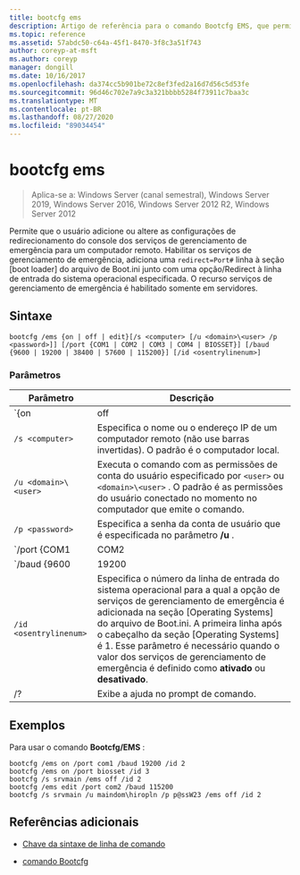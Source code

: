 ```yaml
---
title: bootcfg ems
description: Artigo de referência para o comando Bootcfg EMS, que permite ao usuário adicionar ou alterar as configurações de redirecionamento do console dos serviços de gerenciamento de emergência para um computador remoto.
ms.topic: reference
ms.assetid: 57abdc50-c64a-45f1-8470-3f8c3a51f743
author: coreyp-at-msft
ms.author: coreyp
manager: dongill
ms.date: 10/16/2017
ms.openlocfilehash: da374cc5b901be72c8ef3fed2a16d7d56c5d53fe
ms.sourcegitcommit: 96d46c702e7a9c3a321bbbb5284f73911c7baa3c
ms.translationtype: MT
ms.contentlocale: pt-BR
ms.lasthandoff: 08/27/2020
ms.locfileid: "89034454"
---
```

# <a name="bootcfg-ems"></a>bootcfg ems

> Aplica-se a: Windows Server (canal semestral), Windows Server 2019, Windows Server 2016, Windows Server 2012 R2, Windows Server 2012

Permite que o usuário adicione ou altere as configurações de redirecionamento do console dos serviços de gerenciamento de emergência para um computador remoto. Habilitar os serviços de gerenciamento de emergência, adiciona uma `redirect=Port#` linha à seção [boot loader] do arquivo de Boot.ini junto com uma opção/Redirect à linha de entrada do sistema operacional especificada. O recurso serviços de gerenciamento de emergência é habilitado somente em servidores.

## <a name="syntax"></a>Sintaxe

```
bootcfg /ems {on | off | edit}[/s <computer> [/u <domain>\<user> /p <password>]] [/port {COM1 | COM2 | COM3 | COM4 | BIOSSET}] [/baud {9600 | 19200 | 38400 | 57600 | 115200}] [/id <osentrylinenum>]
```

### <a name="parameters"></a>Parâmetros

| Parâmetro | Descrição |
| --------- | ----------- |
| `{on | off | edit}` | Especifica o valor para redirecionamento de serviços de gerenciamento de emergência, incluindo:<ul><li>**no.** Habilita a saída remota para o especificado `<osentrylinenum>` . Também adiciona uma opção/redirect ao especificado <osentrylinenum> e uma `redirect=com<X>` configuração à seção [boot loader]. O valor de `com<X>` é definido pelo parâmetro **/Port** .</li><li>**desconto.** Desabilita a saída para um computador remoto. Também remove a opção/Redirect para o especificado <osentrylinenum> e a `redirect=com<X>` configuração da seção [boot loader].</li><li>**editar.** Permite alterações nas configurações de porta alterando a `redirect=com<X>` configuração na seção [carregador de inicialização]. O valor de `com<X>` é definido pelo parâmetro **/Port** .</li></ul> |
| `/s <computer>` | Especifica o nome ou o endereço IP de um computador remoto (não use barras invertidas). O padrão é o computador local. |
| `/u <domain>\<user>`  | Executa o comando com as permissões de conta do usuário especificado por `<user>` ou `<domain>\<user>` . O padrão é as permissões do usuário conectado no momento no computador que emite o comando. |
| `/p <password>` | Especifica a senha da conta de usuário que é especificada no parâmetro **/u** . |
| `/port {COM1 | COM2 | COM3 | COM4 | BIOSSET}` |  Especifica a porta COM a ser usada para redirecionamento. O parâmetro BIOSset direciona os serviços de gerenciamento de emergência para obter as configurações do BIOS para determinar qual porta deve ser usada para redirecionamento. Não use esse parâmetro se a saída administrada remotamente estiver desabilitada. |
| `/baud {9600 | 19200 | 38400 | 57600 | 115200}` | Especifica a taxa de transmissão a ser usada para redirecionamento. Não use esse parâmetro se a saída administrada remotamente estiver desabilitada. |
| `/id <osentrylinenum>` | Especifica o número da linha de entrada do sistema operacional para a qual a opção de serviços de gerenciamento de emergência é adicionada na seção [Operating Systems] do arquivo de Boot.ini. A primeira linha após o cabeçalho da seção [Operating Systems] é 1. Esse parâmetro é necessário quando o valor dos serviços de gerenciamento de emergência é definido como **ativado** ou **desativado**. |
| /? | Exibe a ajuda no prompt de comando. |

## <a name="examples"></a>Exemplos

Para usar o comando **Bootcfg/EMS** :

```
bootcfg /ems on /port com1 /baud 19200 /id 2
bootcfg /ems on /port biosset /id 3
bootcfg /s srvmain /ems off /id 2
bootcfg /ems edit /port com2 /baud 115200
bootcfg /s srvmain /u maindom\hiropln /p p@ssW23 /ems off /id 2
```

## <a name="additional-references"></a>Referências adicionais

- [Chave da sintaxe de linha de comando](command-line-syntax-key.md)

- [comando Bootcfg](bootcfg.md)
